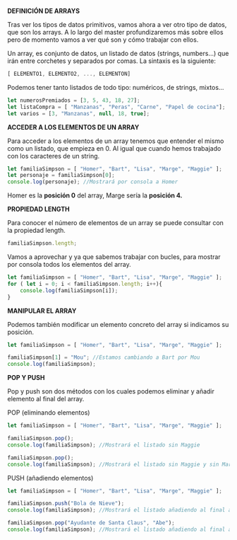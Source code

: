 **DEFINICIÓN DE ARRAYS**

Tras ver los tipos de datos primitivos, vamos ahora a ver otro tipo de datos, que son los arrays. A lo largo del master profundizaremos más sobre ellos pero de momento vamos a ver qué son y cómo trabajar con ellos. 

Un array, es conjunto de datos, un listado de datos (strings, numbers...) que irán entre corchetes y separados por comas. La sintaxis es la siguiente:

```js
[ ELEMENTO1, ELEMENTO2, ..., ELEMENTON]
```

Podemos tener tanto listados de todo tipo: numéricos, de strings, mixtos…

```js
let numerosPremiados = [3, 5, 43, 18, 27];
let listaCompra = [ "Manzanas", "Peras", "Carne", "Papel de cocina"];
let varios = [3, "Manzanas", null, 18, true];
```

**ACCEDER A LOS ELEMENTOS DE UN ARRAY**

Para acceder a los elementos de un array tenemos que entender el mismo como un listado, que empieza en 0. Al igual que cuando hemos trabajado con los caracteres de un string.

```js
let familiaSimpson = [ "Homer", "Bart", "Lisa", "Marge", "Maggie" ];
let personaje = familiaSimpson[0];
console.log(personaje); //Mostrará por consola a Homer
```

Homer es la **posición 0** del array, Marge sería la **posición 4.**

**PROPIEDAD LENGTH**

Para conocer el número de elementos de un array se puede consultar con la propiedad length.

```js
familiaSimpson.length;
```

Vamos a aprovechar y ya que sabemos trabajar con bucles, para mostrar por consola todos los elementos del array.

```js
let familiaSimpson = [ "Homer", "Bart", "Lisa", "Marge", "Maggie" ];
for ( let i = 0; i < familiaSimpson.length; i++){
    console.log(familiaSimpson[i]);
}
```

**MANIPULAR EL ARRAY**

Podemos también modificar un elemento concreto del array si indicamos su posición.

```js
let familiaSimpson = [ "Homer", "Bart", "Lisa", "Marge", "Maggie" ];

familiaSimpson[1] = "Mou"; //Estamos cambiando a Bart por Mou
console.log(familiaSimpson);
```

**POP Y PUSH**

Pop y push son dos métodos con los cuales podemos eliminar y añadir elemento al final del array.

POP (eliminando elementos)

```js
let familiaSimpson = [ "Homer", "Bart", "Lisa", "Marge", "Maggie" ];

familiaSimpson.pop();
console.log(familiaSimpson); //Mostrará el listado sin Maggie

familiaSimpson.pop();
console.log(familiaSimpson); //Mostrará el listado sin Maggie y sin Marge
```

PUSH (añadiendo elementos)

```js
let familiaSimpson = [ "Homer", "Bart", "Lisa", "Marge", "Maggie" ];

familiaSimpson.push("Bola de Nieve");
console.log(familiaSimpson); //Mostrará el listado añadiendo al final a Bola de Nieve

familiaSimpson.pop("Ayudante de Santa Claus", "Abe");
console.log(familiaSimpson); //Mostrará el listado añadiendo al final a Ayudante de Santa Claus y a Abe
```
